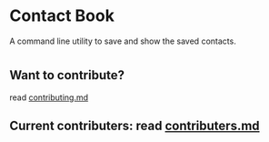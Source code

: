 # Contact Book
A command line utility to save and show the saved contacts.

#

## Want to contribute?
read [contributing.md](contributing.md)

## Current contributers: read [contributers.md](contributers.md)
